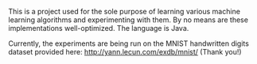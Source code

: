 This is a project used for the sole purpose of learning various machine learning algorithms and experimenting with them. By no means are these implementations well-optimized. The language is Java.

Currently, the experiments are being run on the MNIST handwritten digits dataset provided here: http://yann.lecun.com/exdb/mnist/ (Thank you!)
